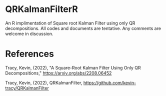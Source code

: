 # QRKalmanFilterR
An R implimentation of Square root Kalman Filter using only QR decompositions. All codes and documents are tentative. Any comments are welcome in discussion.

# References
Tracy, Kevin, (2022), "A Square-Root Kalman Filter Using Only QR Decompositions," https://arxiv.org/abs/2208.06452

Tracy, Kevin, (2022), QRKalmanFilter, 
https://github.com/kevin-tracy/QRKalmanFilter
